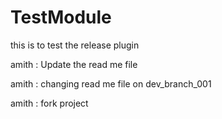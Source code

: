 # TestModule
this is to test the release plugin

amith : Update the read me file

amith : changing read me file on dev_branch_001

amith : fork project
